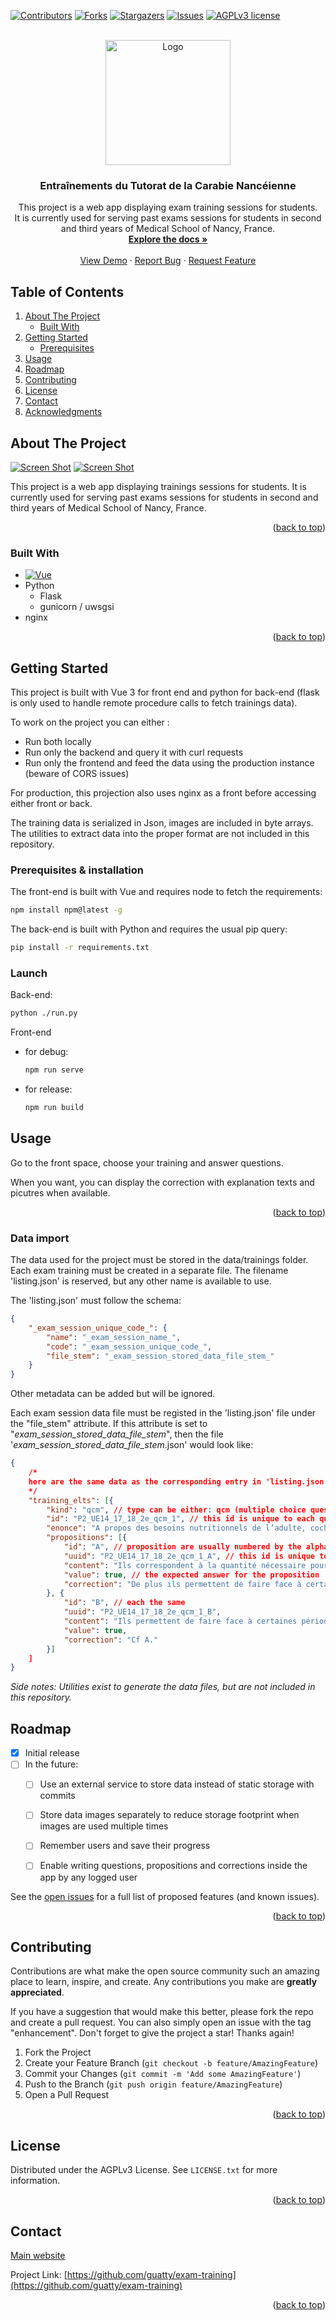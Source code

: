 <!-- Improved compatibility of back to top link: See: https://github.com/othneildrew/Best-README-Template/pull/73 -->
<a name="readme-top"></a>
<!--
*** Thanks for checking out the Best-README-Template. If you have a suggestion
*** that would make this better, please fork the repo and create a pull request
*** or simply open an issue with the tag "enhancement".
*** Don't forget to give the project a star!
*** Thanks again! Now go create something AMAZING! :D
-->



<!-- PROJECT SHIELDS -->
<!--
*** I'm using markdown "reference style" links for readability.
*** Reference links are enclosed in brackets [ ] instead of parentheses ( ).
*** See the bottom of this document for the declaration of the reference variables
*** for contributors-url, forks-url, etc. This is an optional, concise syntax you may use.
*** https://www.markdownguide.org/basic-syntax/#reference-style-links
-->
[![Contributors][contributors-shield]][contributors-url]
[![Forks][forks-shield]][forks-url]
[![Stargazers][stars-shield]][stars-url]
[![Issues][issues-shield]][issues-url]
[![AGPLv3 license][license-shield]][license-url]



<!-- PROJECT LOGO -->
<br />
<div align="center">
  <a href="http://annales.tutoratcarabienancy.org/">
    <img src="public/img/icons/logo.png" alt="Logo" width="200" height="200">
  </a>

  <h3 align="center">Entraînements du Tutorat de la Carabie Nancéienne</h3>


  <p align="center">
    This project is a web app displaying exam training sessions for students.<br> 
    It is currently used for serving past exams sessions for students in second and third years of Medical School of Nancy, France.
    <br />
    <a href="https://github.com/guatty/exam-training"><strong>Explore the docs »</strong></a>
    <br />
    <br />
    <a href="http://annales.tutoratcarabienancy.org/">View Demo</a>
    ·
    <a href="https://github.com/guatty/exam-training/issues">Report Bug</a>
    ·
    <a href="https://github.com/guatty/exam-training/issues">Request Feature</a>
  </p>
</div>




## Table of Contents
  <ol>
    <li>
      <a href="#about-the-project">About The Project</a>
      <ul>
        <li><a href="#built-with">Built With</a></li>
      </ul>
    </li>
    <li>
      <a href="#getting-started">Getting Started</a>
      <ul>
        <li><a href="#prerequisites">Prerequisites</a></li>
      </ul>
    </li>
    <li><a href="#usage">Usage</a></li>
    <li><a href="#roadmap">Roadmap</a></li>
    <li><a href="#contributing">Contributing</a></li>
    <li><a href="#license">License</a></li>
    <li><a href="#contact">Contact</a></li>
    <li><a href="#acknowledgments">Acknowledgments</a></li>
  </ol>




<!-- ABOUT THE PROJECT -->
## About The Project

[![Screen Shot](public\img\product_screenshot.png)](http://annales.tutoratcarabienancy.org/)
[![Screen Shot](public\img\product_screenshot_2.png)](http://annales.tutoratcarabienancy.org/)


This project is a web app displaying trainings sessions for students.
It is currently used for serving past exams sessions for students in second and third years of Medical School of Nancy, France.

<p align="right">(<a href="#readme-top">back to top</a>)</p>



### Built With

* [![Vue][Vue.js]][Vue-url]
* Python
  * Flask
  * gunicorn / uwsgsi
* nginx


<p align="right">(<a href="#readme-top">back to top</a>)</p>



<!-- GETTING STARTED -->
## Getting Started

This project is built with Vue 3 for front end and python for back-end (flask is only used to handle remote procedure calls to fetch trainings data).

To work on the project you can either :
* Run both locally
* Run only the backend and query it with curl requests
* Run only the frontend and feed the data using the production instance (beware of CORS issues)

For production, this projection also uses nginx as a front before accessing either front or back.



The training data is serialized in Json, images are included in byte arrays.
The utilities to extract data into the proper format are not included in this repository.

### Prerequisites & installation

The front-end is built with Vue and requires node to fetch the requirements:
  ```sh
  npm install npm@latest -g
  ```


The back-end is built with Python and requires the usual pip query:
  ```sh
  pip install -r requirements.txt
  ```


### Launch

Back-end:
  ```sh
  python ./run.py
  ```


Front-end 
* for debug:
  ```sh
  npm run serve
  ```
* for release:
  ```sh
  npm run build
  ```

<!-- USAGE EXAMPLES -->
## Usage

Go to the front space, choose your training and answer questions.

When you want, you can display the correction with explanation texts and picutres when available.

<p align="right">(<a href="#readme-top">back to top</a>)</p>


### Data import

The data used for the project must be stored in the data/trainings folder.
Each exam training must be created in a separate file. The filename 'listing.json' is reserved, but any other name is available to use.

The 'listing.json' must follow the schema:
```json
{
    "_exam_session_unique_code_": {
        "name": "_exam_session_name_",
        "code": "_exam_session_unique_code_",
        "file_stem": "_exam_session_stored_data_file_stem_"
    }
}
```
Other metadata can be added but will be ignored.

Each exam session data file must be registed in the 'listing.json' file under the "file_stem" attribute. If this attribute is set to "_exam_session_stored_data_file_stem_", then the file '_exam_session_stored_data_file_stem_.json' would look like:
```json
{
    /*
    here are the same data as the corresponding entry in 'listing.json'
    */
    "training_elts": [{
        "kind": "qcm", // type can be either: qcm (multiple choice question), qroc (short open question), zap (field to pin in an image), qru (single choice question)
        "id": "P2_UE14_17_18_2e_qcm_1", // this id is unique to each question
        "enonce": "A propos des besoins nutritionnels de l’adulte, cochez la (les) proposition (s) correcte (s) :", // the question statement
        "propositions": [{
            "id": "A", // proposition are usually numbered by the alphabet
            "uuid": "P2_UE14_17_18_2e_qcm_1_A", // this id is unique to each proposition
            "content": "Ils correspondent à la quantité nécessaire pour maintenir des fonctions physiologiques et un état de santé normal.", // one question proposition
            "value": true, // the expected answer for the proposition
            "correction": "De plus ils permettent de faire face à certaines périodes de la vie." // an optional (though much desired) correction commentary to help comprehension and retention
        }, {
            "id": "B", // each the same
            "uuid": "P2_UE14_17_18_2e_qcm_1_B",
            "content": "Ils permettent de faire face à certaines périodes de la vie telles que la croissance, la gestation, la lactation.",
            "value": true,
            "correction": "Cf A."
        }]
    ]
}
```

*Side notes: Utilities exist to generate the data files, but are not included in this repository.*


<!-- ROADMAP -->
## Roadmap

- [x] Initial release
- [ ] In the future:
  - [ ] Use an external service to store data instead of static storage with commits
  - [ ] Store data images separately to reduce storage footprint when images are used multiple times
  - [ ] Remember users and save their progress
  - [ ] Enable writing questions, propositions and corrections inside the app by any logged user


See the [open issues](https://github.com/guatty/exam-training/issues) for a full list of proposed features (and known issues).

<p align="right">(<a href="#readme-top">back to top</a>)</p>



<!-- CONTRIBUTING -->
## Contributing

Contributions are what make the open source community such an amazing place to learn, inspire, and create. Any contributions you make are **greatly appreciated**.

If you have a suggestion that would make this better, please fork the repo and create a pull request. You can also simply open an issue with the tag "enhancement".
Don't forget to give the project a star! Thanks again!

1. Fork the Project
2. Create your Feature Branch (`git checkout -b feature/AmazingFeature`)
3. Commit your Changes (`git commit -m 'Add some AmazingFeature'`)
4. Push to the Branch (`git push origin feature/AmazingFeature`)
5. Open a Pull Request

<p align="right">(<a href="#readme-top">back to top</a>)</p>



<!-- LICENSE -->
## License

Distributed under the AGPLv3 License. See `LICENSE.txt` for more information.

<p align="right">(<a href="#readme-top">back to top</a>)</p>



<!-- CONTACT -->
## Contact

[Main website](http://tutoratcarabienancy.org/)

Project Link: [https://github.com/guatty/exam-training](https://github.com/guatty/exam-training)

<p align="right">(<a href="#readme-top">back to top</a>)</p>




<!-- MARKDOWN LINKS & IMAGES -->
<!-- https://www.markdownguide.org/basic-syntax/#reference-style-links -->
[contributors-shield]: https://img.shields.io/github/contributors/guatty/exam-training.svg?style=for-the-badge
[contributors-url]: https://github.com/guatty/exam-training/graphs/contributors
[forks-shield]: https://img.shields.io/github/forks/guatty/exam-training.svg?style=for-the-badge
[forks-url]: https://github.com/guatty/exam-training/network/members
[stars-shield]: https://img.shields.io/github/stars/guatty/exam-training.svg?style=for-the-badge
[stars-url]: https://github.com/guatty/exam-training/stargazers
[issues-shield]: https://img.shields.io/github/issues/guatty/exam-training.svg?style=for-the-badge
[issues-url]: https://github.com/guatty/exam-training/issues
[license-shield]: https://img.shields.io/github/license/guatty/exam-training.svg?style=for-the-badge
[license-url]: https://github.com/guatty/exam-training/blob/master/LICENSE.txt
[product-screenshot]: images/screenshot.png
[Next.js]: https://img.shields.io/badge/next.js-000000?style=for-the-badge&logo=nextdotjs&logoColor=white
[Next-url]: https://nextjs.org/
[React.js]: https://img.shields.io/badge/React-20232A?style=for-the-badge&logo=react&logoColor=61DAFB
[React-url]: https://reactjs.org/
[Vue.js]: https://img.shields.io/badge/Vue.js-35495E?style=for-the-badge&logo=vuedotjs&logoColor=4FC08D
[Vue-url]: https://vuejs.org/
[Angular.io]: https://img.shields.io/badge/Angular-DD0031?style=for-the-badge&logo=angular&logoColor=white
[Angular-url]: https://angular.io/
[Svelte.dev]: https://img.shields.io/badge/Svelte-4A4A55?style=for-the-badge&logo=svelte&logoColor=FF3E00
[Svelte-url]: https://svelte.dev/
[Laravel.com]: https://img.shields.io/badge/Laravel-FF2D20?style=for-the-badge&logo=laravel&logoColor=white
[Laravel-url]: https://laravel.com
[Bootstrap.com]: https://img.shields.io/badge/Bootstrap-563D7C?style=for-the-badge&logo=bootstrap&logoColor=white
[Bootstrap-url]: https://getbootstrap.com
[JQuery.com]: https://img.shields.io/badge/jQuery-0769AD?style=for-the-badge&logo=jquery&logoColor=white
[JQuery-url]: https://jquery.com 